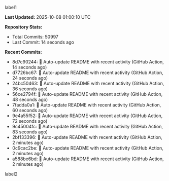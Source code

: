 
label1 
<!-- ACTIVITY_START -->
**Last Updated:** 2025-10-08 01:00:10 UTC

**Repository Stats:**
- Total Commits: 50997
- Last Commit: 14 seconds ago

**Recent Commits:**
- 8d7c90244: 🤖 Auto-update README with recent activity (GitHub Action, 14 seconds ago)
- d7726bc67: 🤖 Auto-update README with recent activity (GitHub Action, 24 seconds ago)
- 24bc50463: 🤖 Auto-update README with recent activity (GitHub Action, 36 seconds ago)
- 56ce2794f: 🤖 Auto-update README with recent activity (GitHub Action, 48 seconds ago)
- 7fadda0a1: 🤖 Auto-update README with recent activity (GitHub Action, 60 seconds ago)
- 9e4a55f52: 🤖 Auto-update README with recent activity (GitHub Action, 72 seconds ago)
- 9c45004fc: 🤖 Auto-update README with recent activity (GitHub Action, 83 seconds ago)
- 2bf133396: 🤖 Auto-update README with recent activity (GitHub Action, 2 minutes ago)
- 0c9cac2be: 🤖 Auto-update README with recent activity (GitHub Action, 2 minutes ago)
- a588be6bd: 🤖 Auto-update README with recent activity (GitHub Action, 2 minutes ago)
<!-- ACTIVITY_END -->

label2
